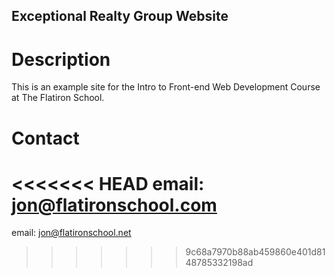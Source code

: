 Exceptional Realty Group Website
---

# Description

This is an example site for the Intro to Front-end Web Development Course at The Flatiron School.

# Contact

<<<<<<< HEAD
email: jon@flatironschool.com
=======
email: jon@flatironschool.net
>>>>>>> 9c68a7970b88ab459860e401d8148785332198ad
